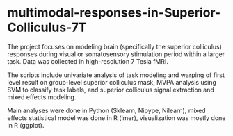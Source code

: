# multimodal-responses-in-Superior-Colliculus-7T

The project focuses on modeling brain (specifically the superior colliculus) responses during visual or somatosensory stimulation period within a larger task. Data was collected in high-resolution 7 Tesla fMRI. 

The scripts include univariate analysis of task modeling and warping of first level result on group-level superior colliculus mask, MVPA analysis using SVM to classify task labels, and superior colliculus signal extraction and mixed effects modeling.

Main analyses were done in Python (Sklearn, Nipype, Nilearn), mixed effects statistical model was done in R (lmer), visualization was mostly done in R (ggplot). 
